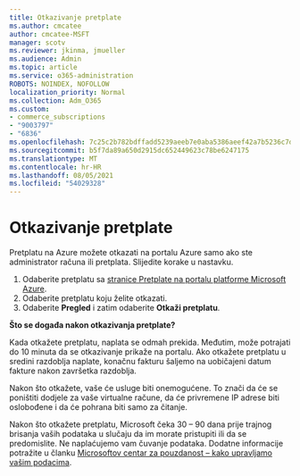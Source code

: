 ```yaml
---
title: Otkazivanje pretplate
ms.author: cmcatee
author: cmcatee-MSFT
manager: scotv
ms.reviewer: jkinma, jmueller
ms.audience: Admin
ms.topic: article
ms.service: o365-administration
ROBOTS: NOINDEX, NOFOLLOW
localization_priority: Normal
ms.collection: Adm_O365
ms.custom:
- commerce_subscriptions
- "9003797"
- "6836"
ms.openlocfilehash: 7c25c2b782bdffadd5239aeeb7e0aba5386aeef42a7b5236c7d282ac3ba26a55
ms.sourcegitcommit: b5f7da89a650d2915dc652449623c78be6247175
ms.translationtype: MT
ms.contentlocale: hr-HR
ms.lasthandoff: 08/05/2021
ms.locfileid: "54029328"
---
```

# <a name="how-to-cancel-a-subscription"></a>Otkazivanje pretplate

Pretplatu na Azure možete otkazati na portalu Azure samo ako ste administrator računa ili pretplata. Slijedite korake u nastavku.

1. Odaberite pretplatu sa [stranice Pretplate na portalu platforme Microsoft Azure](https://ms.portal.azure.com/#blade/Microsoft_Azure_Billing/SubscriptionsBlade).
2. Odaberite pretplatu koju želite otkazati.
3. Odaberite **Pregled** i zatim odaberite **Otkaži pretplatu**.

**Što se događa nakon otkazivanja pretplate?**

Kada otkažete pretplatu, naplata se odmah prekida. Međutim, može potrajati do 10 minuta da se otkazivanje prikaže na portalu. Ako otkažete pretplatu u sredini razdoblja naplate, konačnu fakturu šaljemo na uobičajeni datum fakture nakon završetka razdoblja.

Nakon što otkažete, vaše će usluge biti onemogućene. To znači da će se poništiti dodjele za vaše virtualne račune, da će privremene IP adrese biti oslobođene i da će pohrana biti samo za čitanje.

Nakon što otkažete pretplatu, Microsoft čeka 30 – 90 dana prije trajnog brisanja vaših podataka u slučaju da im morate pristupiti ili da se predomislite. Ne naplaćujemo vam čuvanje podataka. Dodatne informacije potražite u članku [Microsoftov centar za pouzdanost – kako upravljamo vašim podacima](https://www.microsoft.com/trust-center/privacy/data-management#leave).

